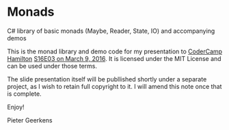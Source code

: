# Monads
C# library of basic monads (Maybe, Reader, State, IO) and accompanying demos

This is the monad library and demo code for my presentation to [CoderCamp 
Hamilton][1] [S16E03 on March 9, 2016][2]. It is licensed under the MIT License and 
can be used under those terms.

The slide presentation itself will be publlished shortly under a separate 
project, as I wish to retain full copyright to it. I will amend this note 
once that is complete.

Enjoy!

Pieter Geerkens

[1]: http://www.codercamphamilton.com/
[2]: http://www.codercamphamilton.com/Events/2016/03/09/CoderCamp-S16E03

